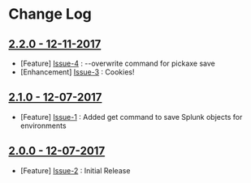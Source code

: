 Change Log
==========

[2.2.0 - 12-11-2017](https://github.com/cerner/splunk-pickaxe/issues?milestone=3&state=closed)
----------------------------------------------------------------------------------------------

  * [Feature] [Issue-4](https://github.com/cerner/splunk-pickaxe/issues/4) : --overwrite command for pickaxe save
  * [Enhancement] [Issue-3](https://github.com/cerner/splunk-pickaxe/issues/3) : Cookies! 

[2.1.0 - 12-07-2017](https://github.com/cerner/splunk-pickaxe/issues?milestone=1&state=closed)
----------------------------------------------------------------------------------------------

  * [Feature] [Issue-1](https://github.com/cerner/splunk-pickaxe/issues/1) : Added get command to save Splunk objects for environments

[2.0.0 - 12-07-2017](https://github.com/cerner/splunk-pickaxe/issues?milestone=2&state=closed)
----------------------------------------------------------------------------------------------

  * [Feature] [Issue-2](https://github.com/cerner/splunk-pickaxe/issues/2) : Initial Release
